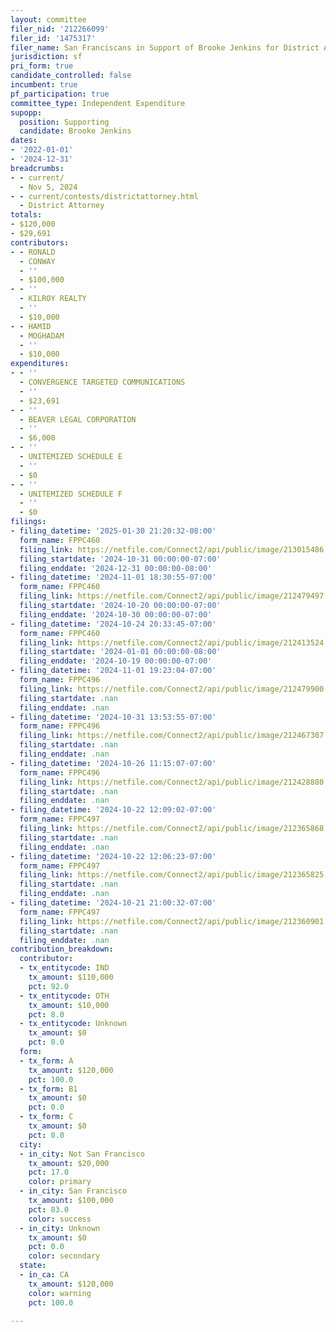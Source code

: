 ```yaml
---
layout: committee
filer_nid: '212266099'
filer_id: '1475317'
filer_name: San Franciscans in Support of Brooke Jenkins for District Attorney 2024
jurisdiction: sf
pri_form: true
candidate_controlled: false
incumbent: true
pf_participation: true
committee_type: Independent Expenditure
supopp:
  position: Supporting
  candidate: Brooke Jenkins
dates:
- '2022-01-01'
- '2024-12-31'
breadcrumbs:
- - current/
  - Nov 5, 2024
- - current/contests/districtattorney.html
  - District Attorney
totals:
- $120,000
- $29,691
contributors:
- - RONALD
  - CONWAY
  - ''
  - $100,000
- - ''
  - KILROY REALTY
  - ''
  - $10,000
- - HAMID
  - MOGHADAM
  - ''
  - $10,000
expenditures:
- - ''
  - CONVERGENCE TARGETED COMMUNICATIONS
  - ''
  - $23,691
- - ''
  - BEAVER LEGAL CORPORATION
  - ''
  - $6,000
- - ''
  - UNITEMIZED SCHEDULE E
  - ''
  - $0
- - ''
  - UNITEMIZED SCHEDULE F
  - ''
  - $0
filings:
- filing_datetime: '2025-01-30 21:20:32-08:00'
  form_name: FPPC460
  filing_link: https://netfile.com/Connect2/api/public/image/213015486
  filing_startdate: '2024-10-31 00:00:00-07:00'
  filing_enddate: '2024-12-31 00:00:00-08:00'
- filing_datetime: '2024-11-01 18:30:55-07:00'
  form_name: FPPC460
  filing_link: https://netfile.com/Connect2/api/public/image/212479497
  filing_startdate: '2024-10-20 00:00:00-07:00'
  filing_enddate: '2024-10-30 00:00:00-07:00'
- filing_datetime: '2024-10-24 20:33:45-07:00'
  form_name: FPPC460
  filing_link: https://netfile.com/Connect2/api/public/image/212413524
  filing_startdate: '2024-01-01 00:00:00-08:00'
  filing_enddate: '2024-10-19 00:00:00-07:00'
- filing_datetime: '2024-11-01 19:23:04-07:00'
  form_name: FPPC496
  filing_link: https://netfile.com/Connect2/api/public/image/212479900
  filing_startdate: .nan
  filing_enddate: .nan
- filing_datetime: '2024-10-31 13:53:55-07:00'
  form_name: FPPC496
  filing_link: https://netfile.com/Connect2/api/public/image/212467307
  filing_startdate: .nan
  filing_enddate: .nan
- filing_datetime: '2024-10-26 11:15:07-07:00'
  form_name: FPPC496
  filing_link: https://netfile.com/Connect2/api/public/image/212428880
  filing_startdate: .nan
  filing_enddate: .nan
- filing_datetime: '2024-10-22 12:09:02-07:00'
  form_name: FPPC497
  filing_link: https://netfile.com/Connect2/api/public/image/212365868
  filing_startdate: .nan
  filing_enddate: .nan
- filing_datetime: '2024-10-22 12:06:23-07:00'
  form_name: FPPC497
  filing_link: https://netfile.com/Connect2/api/public/image/212365825
  filing_startdate: .nan
  filing_enddate: .nan
- filing_datetime: '2024-10-21 21:00:32-07:00'
  form_name: FPPC497
  filing_link: https://netfile.com/Connect2/api/public/image/212360901
  filing_startdate: .nan
  filing_enddate: .nan
contribution_breakdown:
  contributor:
  - tx_entitycode: IND
    tx_amount: $110,000
    pct: 92.0
  - tx_entitycode: OTH
    tx_amount: $10,000
    pct: 8.0
  - tx_entitycode: Unknown
    tx_amount: $0
    pct: 0.0
  form:
  - tx_form: A
    tx_amount: $120,000
    pct: 100.0
  - tx_form: B1
    tx_amount: $0
    pct: 0.0
  - tx_form: C
    tx_amount: $0
    pct: 0.0
  city:
  - in_city: Not San Francisco
    tx_amount: $20,000
    pct: 17.0
    color: primary
  - in_city: San Francisco
    tx_amount: $100,000
    pct: 83.0
    color: success
  - in_city: Unknown
    tx_amount: $0
    pct: 0.0
    color: secondary
  state:
  - in_ca: CA
    tx_amount: $120,000
    color: warning
    pct: 100.0

---
```


